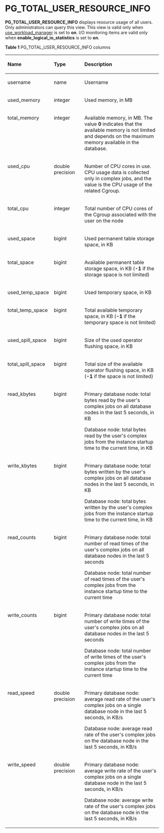# PG\_TOTAL\_USER\_RESOURCE\_INFO<a name="EN-US_TOPIC_0289900504"></a>

**PG\_TOTAL\_USER\_RESOURCE\_INFO**  displays resource usage of all users. Only administrators can query this view. This view is valid only when  [use\_workload\_manager](en-us_topic_0289900033.md#en-us_topic_0283137479_en-us_topic_0237124729_en-us_topic_0059777791_s9608d330c6a14d2cbd6ae75493437820)  is set to  **on**. I/O monitoring items are valid only when  **enable\_logical\_io\_statistics**  is set to  **on**.

**Table  1**  PG\_TOTAL\_USER\_RESOURCE\_INFO columns

<a name="en-us_topic_0283137005_en-us_topic_0237122471_en-us_topic_0059778356_t11b74f8fb7cd4bd8b53f72d8a89440c9"></a>
<table><thead align="left"><tr id="en-us_topic_0283137005_en-us_topic_0237122471_en-us_topic_0059778356_r5842d7f7603e497cb22101dfea845472"><th class="cellrowborder" valign="top" width="20.64%" id="mcps1.2.4.1.1"><p id="en-us_topic_0283137005_en-us_topic_0237122471_en-us_topic_0059778356_afad13ad0a32a4f00a617cdc00226c80b"><a name="en-us_topic_0283137005_en-us_topic_0237122471_en-us_topic_0059778356_afad13ad0a32a4f00a617cdc00226c80b"></a><a name="en-us_topic_0283137005_en-us_topic_0237122471_en-us_topic_0059778356_afad13ad0a32a4f00a617cdc00226c80b"></a>Name</p>
</th>
<th class="cellrowborder" valign="top" width="20.810000000000002%" id="mcps1.2.4.1.2"><p id="en-us_topic_0283137005_en-us_topic_0237122471_en-us_topic_0059778356_abf389d4d152b452d832a966b9c967aec"><a name="en-us_topic_0283137005_en-us_topic_0237122471_en-us_topic_0059778356_abf389d4d152b452d832a966b9c967aec"></a><a name="en-us_topic_0283137005_en-us_topic_0237122471_en-us_topic_0059778356_abf389d4d152b452d832a966b9c967aec"></a>Type</p>
</th>
<th class="cellrowborder" valign="top" width="58.550000000000004%" id="mcps1.2.4.1.3"><p id="en-us_topic_0283137005_en-us_topic_0237122471_en-us_topic_0059778356_aad914caab8464d5fb8e871ea9f9db721"><a name="en-us_topic_0283137005_en-us_topic_0237122471_en-us_topic_0059778356_aad914caab8464d5fb8e871ea9f9db721"></a><a name="en-us_topic_0283137005_en-us_topic_0237122471_en-us_topic_0059778356_aad914caab8464d5fb8e871ea9f9db721"></a>Description</p>
</th>
</tr>
</thead>
<tbody><tr id="en-us_topic_0283137005_en-us_topic_0237122471_en-us_topic_0059778356_r3fa5c62a2b324f449e54f1c1a7df2de8"><td class="cellrowborder" valign="top" width="20.64%" headers="mcps1.2.4.1.1 "><p id="en-us_topic_0283137005_en-us_topic_0237122471_p10103102071217"><a name="en-us_topic_0283137005_en-us_topic_0237122471_p10103102071217"></a><a name="en-us_topic_0283137005_en-us_topic_0237122471_p10103102071217"></a>username</p>
</td>
<td class="cellrowborder" valign="top" width="20.810000000000002%" headers="mcps1.2.4.1.2 "><p id="en-us_topic_0283137005_en-us_topic_0237122471_p04241417123"><a name="en-us_topic_0283137005_en-us_topic_0237122471_p04241417123"></a><a name="en-us_topic_0283137005_en-us_topic_0237122471_p04241417123"></a>name</p>
</td>
<td class="cellrowborder" valign="top" width="58.550000000000004%" headers="mcps1.2.4.1.3 "><p id="en-us_topic_0283137005_en-us_topic_0237122471_p639181441214"><a name="en-us_topic_0283137005_en-us_topic_0237122471_p639181441214"></a><a name="en-us_topic_0283137005_en-us_topic_0237122471_p639181441214"></a>Username</p>
</td>
</tr>
<tr id="en-us_topic_0283137005_en-us_topic_0237122471_en-us_topic_0059778356_rf38881ac52a945d6944ba0502b0e83c4"><td class="cellrowborder" valign="top" width="20.64%" headers="mcps1.2.4.1.1 "><p id="en-us_topic_0283137005_en-us_topic_0237122471_p1110652110121"><a name="en-us_topic_0283137005_en-us_topic_0237122471_p1110652110121"></a><a name="en-us_topic_0283137005_en-us_topic_0237122471_p1110652110121"></a>used_memory</p>
</td>
<td class="cellrowborder" valign="top" width="20.810000000000002%" headers="mcps1.2.4.1.2 "><p id="en-us_topic_0283137005_en-us_topic_0237122471_p193412140122"><a name="en-us_topic_0283137005_en-us_topic_0237122471_p193412140122"></a><a name="en-us_topic_0283137005_en-us_topic_0237122471_p193412140122"></a>integer</p>
</td>
<td class="cellrowborder" valign="top" width="58.550000000000004%" headers="mcps1.2.4.1.3 "><p id="en-us_topic_0283137005_en-us_topic_0237122471_p1230151411213"><a name="en-us_topic_0283137005_en-us_topic_0237122471_p1230151411213"></a><a name="en-us_topic_0283137005_en-us_topic_0237122471_p1230151411213"></a>Used memory, in MB</p>
</td>
</tr>
<tr id="en-us_topic_0283137005_en-us_topic_0237122471_en-us_topic_0059778356_rdeb045b57c5440c6876aa5e1fddf3793"><td class="cellrowborder" valign="top" width="20.64%" headers="mcps1.2.4.1.1 "><p id="en-us_topic_0283137005_en-us_topic_0237122471_p1275719218122"><a name="en-us_topic_0283137005_en-us_topic_0237122471_p1275719218122"></a><a name="en-us_topic_0283137005_en-us_topic_0237122471_p1275719218122"></a>total_memory</p>
</td>
<td class="cellrowborder" valign="top" width="20.810000000000002%" headers="mcps1.2.4.1.2 "><p id="en-us_topic_0283137005_en-us_topic_0237122471_p226191461218"><a name="en-us_topic_0283137005_en-us_topic_0237122471_p226191461218"></a><a name="en-us_topic_0283137005_en-us_topic_0237122471_p226191461218"></a>integer</p>
</td>
<td class="cellrowborder" valign="top" width="58.550000000000004%" headers="mcps1.2.4.1.3 "><p id="en-us_topic_0283137005_en-us_topic_0237122471_p62251431218"><a name="en-us_topic_0283137005_en-us_topic_0237122471_p62251431218"></a><a name="en-us_topic_0283137005_en-us_topic_0237122471_p62251431218"></a>Available memory, in MB. The value <strong id="en-us_topic_0237122471_b126146599462"><a name="en-us_topic_0237122471_b126146599462"></a><a name="en-us_topic_0237122471_b126146599462"></a>0</strong> indicates that the available memory is not limited and depends on the maximum memory available in the database.</p>
</td>
</tr>
<tr id="en-us_topic_0283137005_en-us_topic_0237122471_row0970538191711"><td class="cellrowborder" valign="top" width="20.64%" headers="mcps1.2.4.1.1 "><p id="en-us_topic_0283137005_en-us_topic_0237122471_p9971538191717"><a name="en-us_topic_0283137005_en-us_topic_0237122471_p9971538191717"></a><a name="en-us_topic_0283137005_en-us_topic_0237122471_p9971538191717"></a>used_cpu</p>
</td>
<td class="cellrowborder" valign="top" width="20.810000000000002%" headers="mcps1.2.4.1.2 "><p id="en-us_topic_0283137005_en-us_topic_0237122471_p797217389175"><a name="en-us_topic_0283137005_en-us_topic_0237122471_p797217389175"></a><a name="en-us_topic_0283137005_en-us_topic_0237122471_p797217389175"></a>double precision</p>
</td>
<td class="cellrowborder" valign="top" width="58.550000000000004%" headers="mcps1.2.4.1.3 "><p id="en-us_topic_0283137005_en-us_topic_0237122471_p397263812176"><a name="en-us_topic_0283137005_en-us_topic_0237122471_p397263812176"></a><a name="en-us_topic_0283137005_en-us_topic_0237122471_p397263812176"></a>Number of CPU cores in use. CPU usage data is collected only in complex jobs, and the value is the CPU usage of the related Cgroup.</p>
</td>
</tr>
<tr id="en-us_topic_0283137005_en-us_topic_0237122471_row64614276180"><td class="cellrowborder" valign="top" width="20.64%" headers="mcps1.2.4.1.1 "><p id="en-us_topic_0283137005_en-us_topic_0237122471_p12894125171811"><a name="en-us_topic_0283137005_en-us_topic_0237122471_p12894125171811"></a><a name="en-us_topic_0283137005_en-us_topic_0237122471_p12894125171811"></a>total_cpu</p>
</td>
<td class="cellrowborder" valign="top" width="20.810000000000002%" headers="mcps1.2.4.1.2 "><p id="en-us_topic_0283137005_en-us_topic_0237122471_p10894225181817"><a name="en-us_topic_0283137005_en-us_topic_0237122471_p10894225181817"></a><a name="en-us_topic_0283137005_en-us_topic_0237122471_p10894225181817"></a>integer</p>
</td>
<td class="cellrowborder" valign="top" width="58.550000000000004%" headers="mcps1.2.4.1.3 "><p id="en-us_topic_0283137005_en-us_topic_0237122471_p188951125151817"><a name="en-us_topic_0283137005_en-us_topic_0237122471_p188951125151817"></a><a name="en-us_topic_0283137005_en-us_topic_0237122471_p188951125151817"></a>Total number of CPU cores of the Cgroup associated with the user on the node</p>
</td>
</tr>
<tr id="en-us_topic_0283137005_en-us_topic_0237122471_row10451327201810"><td class="cellrowborder" valign="top" width="20.64%" headers="mcps1.2.4.1.1 "><p id="en-us_topic_0283137005_en-us_topic_0237122471_p1689592518180"><a name="en-us_topic_0283137005_en-us_topic_0237122471_p1689592518180"></a><a name="en-us_topic_0283137005_en-us_topic_0237122471_p1689592518180"></a>used_space</p>
</td>
<td class="cellrowborder" valign="top" width="20.810000000000002%" headers="mcps1.2.4.1.2 "><p id="en-us_topic_0283137005_en-us_topic_0237122471_p12895425161810"><a name="en-us_topic_0283137005_en-us_topic_0237122471_p12895425161810"></a><a name="en-us_topic_0283137005_en-us_topic_0237122471_p12895425161810"></a>bigint</p>
</td>
<td class="cellrowborder" valign="top" width="58.550000000000004%" headers="mcps1.2.4.1.3 "><p id="en-us_topic_0283137005_en-us_topic_0237122471_p489502517187"><a name="en-us_topic_0283137005_en-us_topic_0237122471_p489502517187"></a><a name="en-us_topic_0283137005_en-us_topic_0237122471_p489502517187"></a>Used permanent table storage space, in KB</p>
</td>
</tr>
<tr id="en-us_topic_0283137005_en-us_topic_0237122471_row134412731818"><td class="cellrowborder" valign="top" width="20.64%" headers="mcps1.2.4.1.1 "><p id="en-us_topic_0283137005_en-us_topic_0237122471_p1089592520188"><a name="en-us_topic_0283137005_en-us_topic_0237122471_p1089592520188"></a><a name="en-us_topic_0283137005_en-us_topic_0237122471_p1089592520188"></a>total_space</p>
</td>
<td class="cellrowborder" valign="top" width="20.810000000000002%" headers="mcps1.2.4.1.2 "><p id="en-us_topic_0283137005_en-us_topic_0237122471_p14895192581819"><a name="en-us_topic_0283137005_en-us_topic_0237122471_p14895192581819"></a><a name="en-us_topic_0283137005_en-us_topic_0237122471_p14895192581819"></a>bigint</p>
</td>
<td class="cellrowborder" valign="top" width="58.550000000000004%" headers="mcps1.2.4.1.3 "><p id="en-us_topic_0283137005_en-us_topic_0237122471_p13895112513181"><a name="en-us_topic_0283137005_en-us_topic_0237122471_p13895112513181"></a><a name="en-us_topic_0283137005_en-us_topic_0237122471_p13895112513181"></a>Available permanent table storage space, in KB (<strong id="en-us_topic_0237122471_b1493411317279"><a name="en-us_topic_0237122471_b1493411317279"></a><a name="en-us_topic_0237122471_b1493411317279"></a>-1</strong> if the storage space is not limited)</p>
</td>
</tr>
<tr id="en-us_topic_0283137005_en-us_topic_0237122471_row74482015185315"><td class="cellrowborder" valign="top" width="20.64%" headers="mcps1.2.4.1.1 "><p id="en-us_topic_0283137005_en-us_topic_0237122471_p1544861535316"><a name="en-us_topic_0283137005_en-us_topic_0237122471_p1544861535316"></a><a name="en-us_topic_0283137005_en-us_topic_0237122471_p1544861535316"></a>used_temp_space</p>
</td>
<td class="cellrowborder" valign="top" width="20.810000000000002%" headers="mcps1.2.4.1.2 "><p id="en-us_topic_0283137005_en-us_topic_0237122471_p944971545310"><a name="en-us_topic_0283137005_en-us_topic_0237122471_p944971545310"></a><a name="en-us_topic_0283137005_en-us_topic_0237122471_p944971545310"></a>bigint</p>
</td>
<td class="cellrowborder" valign="top" width="58.550000000000004%" headers="mcps1.2.4.1.3 "><p id="en-us_topic_0283137005_en-us_topic_0237122471_p1344917158536"><a name="en-us_topic_0283137005_en-us_topic_0237122471_p1344917158536"></a><a name="en-us_topic_0283137005_en-us_topic_0237122471_p1344917158536"></a>Used temporary space, in KB</p>
</td>
</tr>
<tr id="en-us_topic_0283137005_en-us_topic_0237122471_row11962131865313"><td class="cellrowborder" valign="top" width="20.64%" headers="mcps1.2.4.1.1 "><p id="en-us_topic_0283137005_en-us_topic_0237122471_p3962818115320"><a name="en-us_topic_0283137005_en-us_topic_0237122471_p3962818115320"></a><a name="en-us_topic_0283137005_en-us_topic_0237122471_p3962818115320"></a>total_temp_space</p>
</td>
<td class="cellrowborder" valign="top" width="20.810000000000002%" headers="mcps1.2.4.1.2 "><p id="en-us_topic_0283137005_en-us_topic_0237122471_p5962171813531"><a name="en-us_topic_0283137005_en-us_topic_0237122471_p5962171813531"></a><a name="en-us_topic_0283137005_en-us_topic_0237122471_p5962171813531"></a>bigint</p>
</td>
<td class="cellrowborder" valign="top" width="58.550000000000004%" headers="mcps1.2.4.1.3 "><p id="en-us_topic_0283137005_en-us_topic_0237122471_p89621118165313"><a name="en-us_topic_0283137005_en-us_topic_0237122471_p89621118165313"></a><a name="en-us_topic_0283137005_en-us_topic_0237122471_p89621118165313"></a>Total available temporary space, in KB (<strong id="en-us_topic_0237122471_b1658319437276"><a name="en-us_topic_0237122471_b1658319437276"></a><a name="en-us_topic_0237122471_b1658319437276"></a>-1</strong> if the temporary space is not limited)</p>
</td>
</tr>
<tr id="en-us_topic_0283137005_en-us_topic_0237122471_row448172235313"><td class="cellrowborder" valign="top" width="20.64%" headers="mcps1.2.4.1.1 "><p id="en-us_topic_0283137005_en-us_topic_0237122471_p1348172225317"><a name="en-us_topic_0283137005_en-us_topic_0237122471_p1348172225317"></a><a name="en-us_topic_0283137005_en-us_topic_0237122471_p1348172225317"></a>used_spill_space</p>
</td>
<td class="cellrowborder" valign="top" width="20.810000000000002%" headers="mcps1.2.4.1.2 "><p id="en-us_topic_0283137005_en-us_topic_0237122471_p154819220535"><a name="en-us_topic_0283137005_en-us_topic_0237122471_p154819220535"></a><a name="en-us_topic_0283137005_en-us_topic_0237122471_p154819220535"></a>bigint</p>
</td>
<td class="cellrowborder" valign="top" width="58.550000000000004%" headers="mcps1.2.4.1.3 "><p id="en-us_topic_0283137005_en-us_topic_0237122471_p1648113224531"><a name="en-us_topic_0283137005_en-us_topic_0237122471_p1648113224531"></a><a name="en-us_topic_0283137005_en-us_topic_0237122471_p1648113224531"></a>Size of the used operator flushing space, in KB</p>
</td>
</tr>
<tr id="en-us_topic_0283137005_en-us_topic_0237122471_row1715825165318"><td class="cellrowborder" valign="top" width="20.64%" headers="mcps1.2.4.1.1 "><p id="en-us_topic_0283137005_en-us_topic_0237122471_p271552585314"><a name="en-us_topic_0283137005_en-us_topic_0237122471_p271552585314"></a><a name="en-us_topic_0283137005_en-us_topic_0237122471_p271552585314"></a>total_spill_space</p>
</td>
<td class="cellrowborder" valign="top" width="20.810000000000002%" headers="mcps1.2.4.1.2 "><p id="en-us_topic_0283137005_en-us_topic_0237122471_p10715162525319"><a name="en-us_topic_0283137005_en-us_topic_0237122471_p10715162525319"></a><a name="en-us_topic_0283137005_en-us_topic_0237122471_p10715162525319"></a>bigint</p>
</td>
<td class="cellrowborder" valign="top" width="58.550000000000004%" headers="mcps1.2.4.1.3 "><p id="en-us_topic_0283137005_en-us_topic_0237122471_p197151425115316"><a name="en-us_topic_0283137005_en-us_topic_0237122471_p197151425115316"></a><a name="en-us_topic_0283137005_en-us_topic_0237122471_p197151425115316"></a>Total size of the available operator flushing space, in KB (<strong id="en-us_topic_0237122471_b5480210112920"><a name="en-us_topic_0237122471_b5480210112920"></a><a name="en-us_topic_0237122471_b5480210112920"></a>-1</strong> if the space is not limited)</p>
</td>
</tr>
<tr id="en-us_topic_0283137005_en-us_topic_0237122471_row663824192211"><td class="cellrowborder" valign="top" width="20.64%" headers="mcps1.2.4.1.1 "><p id="en-us_topic_0283137005_en-us_topic_0237122471_p663834113223"><a name="en-us_topic_0283137005_en-us_topic_0237122471_p663834113223"></a><a name="en-us_topic_0283137005_en-us_topic_0237122471_p663834113223"></a>read_kbytes</p>
</td>
<td class="cellrowborder" valign="top" width="20.810000000000002%" headers="mcps1.2.4.1.2 "><p id="en-us_topic_0283137005_en-us_topic_0237122471_p863819418229"><a name="en-us_topic_0283137005_en-us_topic_0237122471_p863819418229"></a><a name="en-us_topic_0283137005_en-us_topic_0237122471_p863819418229"></a>bigint</p>
</td>
<td class="cellrowborder" valign="top" width="58.550000000000004%" headers="mcps1.2.4.1.3 "><p id="en-us_topic_0283137005_en-us_topic_0237122471_p46381241142211"><a name="en-us_topic_0283137005_en-us_topic_0237122471_p46381241142211"></a><a name="en-us_topic_0283137005_en-us_topic_0237122471_p46381241142211"></a>Primary database node: total bytes read by the user's complex jobs on all database nodes in the last 5 seconds, in KB</p>
<p id="en-us_topic_0283137005_en-us_topic_0237122471_p118134716239"><a name="en-us_topic_0283137005_en-us_topic_0237122471_p118134716239"></a><a name="en-us_topic_0283137005_en-us_topic_0237122471_p118134716239"></a>Database node: total bytes read by the user's complex jobs from the instance startup time to the current time, in KB</p>
</td>
</tr>
<tr id="en-us_topic_0283137005_en-us_topic_0237122471_row758511216274"><td class="cellrowborder" valign="top" width="20.64%" headers="mcps1.2.4.1.1 "><p id="en-us_topic_0283137005_en-us_topic_0237122471_p1158617212276"><a name="en-us_topic_0283137005_en-us_topic_0237122471_p1158617212276"></a><a name="en-us_topic_0283137005_en-us_topic_0237122471_p1158617212276"></a>write_kbytes</p>
</td>
<td class="cellrowborder" valign="top" width="20.810000000000002%" headers="mcps1.2.4.1.2 "><p id="en-us_topic_0283137005_en-us_topic_0237122471_p115861421192712"><a name="en-us_topic_0283137005_en-us_topic_0237122471_p115861421192712"></a><a name="en-us_topic_0283137005_en-us_topic_0237122471_p115861421192712"></a>bigint</p>
</td>
<td class="cellrowborder" valign="top" width="58.550000000000004%" headers="mcps1.2.4.1.3 "><p id="en-us_topic_0283137005_en-us_topic_0237122471_p25861121172715"><a name="en-us_topic_0283137005_en-us_topic_0237122471_p25861121172715"></a><a name="en-us_topic_0283137005_en-us_topic_0237122471_p25861121172715"></a>Primary database node: total bytes written by the user's complex jobs on all database nodes in the last 5 seconds, in KB</p>
<p id="en-us_topic_0283137005_en-us_topic_0237122471_p1917191716289"><a name="en-us_topic_0283137005_en-us_topic_0237122471_p1917191716289"></a><a name="en-us_topic_0283137005_en-us_topic_0237122471_p1917191716289"></a>Database node: total bytes written by the user's complex jobs from the instance startup time to the current time, in KB</p>
</td>
</tr>
<tr id="en-us_topic_0283137005_en-us_topic_0237122471_row1020031172910"><td class="cellrowborder" valign="top" width="20.64%" headers="mcps1.2.4.1.1 "><p id="en-us_topic_0283137005_en-us_topic_0237122471_p42019182917"><a name="en-us_topic_0283137005_en-us_topic_0237122471_p42019182917"></a><a name="en-us_topic_0283137005_en-us_topic_0237122471_p42019182917"></a>read_counts</p>
</td>
<td class="cellrowborder" valign="top" width="20.810000000000002%" headers="mcps1.2.4.1.2 "><p id="en-us_topic_0283137005_en-us_topic_0237122471_p6201181172920"><a name="en-us_topic_0283137005_en-us_topic_0237122471_p6201181172920"></a><a name="en-us_topic_0283137005_en-us_topic_0237122471_p6201181172920"></a>bigint</p>
</td>
<td class="cellrowborder" valign="top" width="58.550000000000004%" headers="mcps1.2.4.1.3 "><p id="en-us_topic_0283137005_en-us_topic_0237122471_p19710105172920"><a name="en-us_topic_0283137005_en-us_topic_0237122471_p19710105172920"></a><a name="en-us_topic_0283137005_en-us_topic_0237122471_p19710105172920"></a>Primary database node: total number of read times of the user's complex jobs on all database nodes in the last 5 seconds</p>
<p id="en-us_topic_0283137005_en-us_topic_0237122471_p1720114116299"><a name="en-us_topic_0283137005_en-us_topic_0237122471_p1720114116299"></a><a name="en-us_topic_0283137005_en-us_topic_0237122471_p1720114116299"></a>Database node: total number of read times of the user's complex jobs from the instance startup time to the current time</p>
</td>
</tr>
<tr id="en-us_topic_0283137005_en-us_topic_0237122471_row14601458142920"><td class="cellrowborder" valign="top" width="20.64%" headers="mcps1.2.4.1.1 "><p id="en-us_topic_0283137005_en-us_topic_0237122471_p16460125819296"><a name="en-us_topic_0283137005_en-us_topic_0237122471_p16460125819296"></a><a name="en-us_topic_0283137005_en-us_topic_0237122471_p16460125819296"></a>write_counts</p>
</td>
<td class="cellrowborder" valign="top" width="20.810000000000002%" headers="mcps1.2.4.1.2 "><p id="en-us_topic_0283137005_en-us_topic_0237122471_p1046085882917"><a name="en-us_topic_0283137005_en-us_topic_0237122471_p1046085882917"></a><a name="en-us_topic_0283137005_en-us_topic_0237122471_p1046085882917"></a>bigint</p>
</td>
<td class="cellrowborder" valign="top" width="58.550000000000004%" headers="mcps1.2.4.1.3 "><p id="en-us_topic_0283137005_en-us_topic_0237122471_p193961020133012"><a name="en-us_topic_0283137005_en-us_topic_0237122471_p193961020133012"></a><a name="en-us_topic_0283137005_en-us_topic_0237122471_p193961020133012"></a>Primary database node: total number of write times of the user's complex jobs on all database nodes in the last 5 seconds</p>
<p id="en-us_topic_0283137005_en-us_topic_0237122471_p11460158142912"><a name="en-us_topic_0283137005_en-us_topic_0237122471_p11460158142912"></a><a name="en-us_topic_0283137005_en-us_topic_0237122471_p11460158142912"></a>Database node: total number of write times of the user's complex jobs from the instance startup time to the current time</p>
</td>
</tr>
<tr id="en-us_topic_0283137005_en-us_topic_0237122471_row1222144193118"><td class="cellrowborder" valign="top" width="20.64%" headers="mcps1.2.4.1.1 "><p id="en-us_topic_0283137005_en-us_topic_0237122471_p1722844173115"><a name="en-us_topic_0283137005_en-us_topic_0237122471_p1722844173115"></a><a name="en-us_topic_0283137005_en-us_topic_0237122471_p1722844173115"></a>read_speed</p>
</td>
<td class="cellrowborder" valign="top" width="20.810000000000002%" headers="mcps1.2.4.1.2 "><p id="en-us_topic_0283137005_en-us_topic_0237122471_p322844153110"><a name="en-us_topic_0283137005_en-us_topic_0237122471_p322844153110"></a><a name="en-us_topic_0283137005_en-us_topic_0237122471_p322844153110"></a>double precision</p>
</td>
<td class="cellrowborder" valign="top" width="58.550000000000004%" headers="mcps1.2.4.1.3 "><p id="en-us_topic_0283137005_en-us_topic_0237122471_p922184415311"><a name="en-us_topic_0283137005_en-us_topic_0237122471_p922184415311"></a><a name="en-us_topic_0283137005_en-us_topic_0237122471_p922184415311"></a>Primary database node: average read rate of the user's complex jobs on a single database node in the last 5 seconds, in KB/s</p>
<p id="en-us_topic_0283137005_en-us_topic_0237122471_p42022014332"><a name="en-us_topic_0283137005_en-us_topic_0237122471_p42022014332"></a><a name="en-us_topic_0283137005_en-us_topic_0237122471_p42022014332"></a>Database node: average read rate of the user's complex jobs on the database node in the last 5 seconds, in KB/s</p>
</td>
</tr>
<tr id="en-us_topic_0283137005_en-us_topic_0237122471_row78702338"><td class="cellrowborder" valign="top" width="20.64%" headers="mcps1.2.4.1.1 "><p id="en-us_topic_0283137005_en-us_topic_0237122471_p4910083314"><a name="en-us_topic_0283137005_en-us_topic_0237122471_p4910083314"></a><a name="en-us_topic_0283137005_en-us_topic_0237122471_p4910083314"></a>write_speed</p>
</td>
<td class="cellrowborder" valign="top" width="20.810000000000002%" headers="mcps1.2.4.1.2 "><p id="en-us_topic_0283137005_en-us_topic_0237122471_p995073313"><a name="en-us_topic_0283137005_en-us_topic_0237122471_p995073313"></a><a name="en-us_topic_0283137005_en-us_topic_0237122471_p995073313"></a>double precision</p>
</td>
<td class="cellrowborder" valign="top" width="58.550000000000004%" headers="mcps1.2.4.1.3 "><p id="en-us_topic_0283137005_en-us_topic_0237122471_p2091702339"><a name="en-us_topic_0283137005_en-us_topic_0237122471_p2091702339"></a><a name="en-us_topic_0283137005_en-us_topic_0237122471_p2091702339"></a>Primary database node: average write rate of the user's complex jobs on a single database node in the last 5 seconds, in KB/s</p>
<p id="en-us_topic_0283137005_en-us_topic_0237122471_p7807924163514"><a name="en-us_topic_0283137005_en-us_topic_0237122471_p7807924163514"></a><a name="en-us_topic_0283137005_en-us_topic_0237122471_p7807924163514"></a>Database node: average write rate of the user's complex jobs on the database node in the last 5 seconds, in KB/s</p>
</td>
</tr>
</tbody>
</table>

